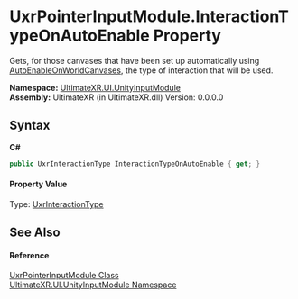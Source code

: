 # UxrPointerInputModule.InteractionTypeOnAutoEnable Property 
 

Gets, for those canvases that have been set up automatically using <a href="P_UltimateXR_UI_UnityInputModule_UxrPointerInputModule_AutoEnableOnWorldCanvases">AutoEnableOnWorldCanvases</a>, the type of interaction that will be used.

**Namespace:**&nbsp;<a href="N_UltimateXR_UI_UnityInputModule">UltimateXR.UI.UnityInputModule</a><br />**Assembly:**&nbsp;UltimateXR (in UltimateXR.dll) Version: 0.0.0.0

## Syntax

**C#**<br />
``` C#
public UxrInteractionType InteractionTypeOnAutoEnable { get; }
```


#### Property Value
Type: <a href="T_UltimateXR_UI_UnityInputModule_UxrInteractionType">UxrInteractionType</a>

## See Also


#### Reference
<a href="T_UltimateXR_UI_UnityInputModule_UxrPointerInputModule">UxrPointerInputModule Class</a><br /><a href="N_UltimateXR_UI_UnityInputModule">UltimateXR.UI.UnityInputModule Namespace</a><br />
